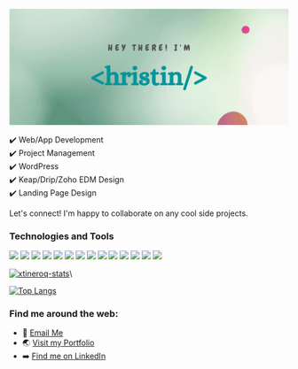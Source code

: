 ![header](https://raw.githubusercontent.com/xtineroq/xtineroq/master/gh_header.gif)

✔️ Web/App Development\
✔️ Project Management\
✔️ WordPress\
✔️ Keap/Drip/Zoho EDM Design\
✔️ Landing Page Design

Let's connect! I'm happy to collaborate on any cool side projects.

### Technologies and Tools
![](https://img.shields.io/badge/Code-HTML-informational?style=flat&logo=html5&logoColor=white&color=00cccc)
![](https://img.shields.io/badge/Code-CSS-informational?style=flat&logo=css3&logoColor=white&color=00cccc)
![](https://img.shields.io/badge/Code-JavaScript-informational?style=flat&logo=javascript&logoColor=white&color=00cccc)
![](https://img.shields.io/badge/Code-NodeJS-informational?style=flat&logo=node.js&logoColor=white&color=00cccc)
![](https://img.shields.io/badge/Tools-MySQL-informational?style=flat&logo=mysql&logoColor=white&color=00cccc)
![](https://img.shields.io/badge/Tools-MongoDB-informational?style=flat&logo=mongodb&logoColor=white&color=00cccc)
![](https://img.shields.io/badge/Tools-React-informational?style=flat&logo=react&logoColor=white&color=00cccc)
![](https://img.shields.io/badge/Tools-Redux-informational?style=flat&logo=redux&logoColor=white&color=00cccc)
![](https://img.shields.io/badge/Tools-Heroku-informational?style=flat&logo=heroku&logoColor=white&color=00cccc)
![](https://img.shields.io/badge/Tools-Wordpress-informational?style=flat&logo=wordpress&logoColor=white&color=00cccc)
![](https://img.shields.io/badge/Tools-InVision-informational?style=flat&logo=invision&logoColor=white&color=00cccc)
![](https://img.shields.io/badge/Tools-Asana-informational?style=flat&logo=asana&logoColor=white&color=00cccc)
![](https://img.shields.io/badge/Tools-JIRA-informational?style=flat&logo=jira&logoColor=white&color=00cccc)
![](https://img.shields.io/badge/Tools-Canva-informational?style=flat&logo=canva&logoColor=white&color=00cccc)

[![xtineroq-stats](https://github-readme-stats.vercel.app/api?username=xtineroq&count_private=true&show_icons=true&theme=gotham)](https://github.com/xtineroq/github-readme-stats)\

[![Top Langs](https://github-readme-stats.vercel.app/api/top-langs/?username=xtineroq&layout=compact&theme=gotham)](https://github.com/xtineroq/github-readme-stats)

### Find me around the web:
- 📩  [Email Me](mailto:mcroque89@gmail.com)
- 🌏  [Visit my Portfolio](https://xtineroq.github.io/)
- ➡️  [Find me on LinkedIn](https://www.linkedin.com/in/mcroque/)
